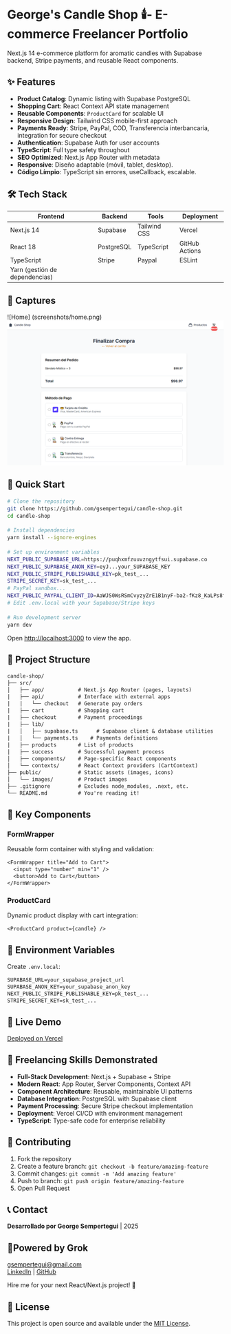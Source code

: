 # George's Candle Shop 🕯️- E-commerce Freelancer Portfolio

 
Next.js 14 e-commerce platform for aromatic candles with Supabase backend, Stripe payments, and reusable React components.

## ✨ Features

- **Product Catalog**: Dynamic listing with Supabase PostgreSQL
- **Shopping Cart**: React Context API state management
- **Reusable Components**: `ProductCard` for scalable UI
- **Responsive Design**: Tailwind CSS mobile-first approach
- **Payments Ready**: Stripe, PayPal, COD, Transferencia interbancaria, integration for secure checkout
- **Authentication**: Supabase Auth for user accounts
- **TypeScript**: Full type safety throughout
- **SEO Optimized**: Next.js App Router with metadata
- **Responsive**: Diseño adaptable (móvil, tablet, desktop).
- **Código Límpio**: TypeScript sin errores, useCallback, escalable.

## 🛠️ Tech Stack

| Frontend | Backend | Tools | Deployment |
|----------|---------|-------|------------|
| Next.js 14 | Supabase | Tailwind CSS | Vercel |
| React 18 | PostgreSQL | TypeScript | GitHub Actions |
| TypeScript | Stripe | Paypal | ESLint | |
| Yarn (gestión de dependencias)

## 📸 Captures
![Home] (screenshots/home.png)
![Checkout](screenshots/checkout.png)

## 🚀 Quick Start

```bash
# Clone the repository
git clone https://github.com/gsempertegui/candle-shop.git
cd candle-shop

# Install dependencies
yarn install --ignore-engines

# Set up environment variables
NEXT_PUBLIC_SUPABASE_URL=https://puqhxmfzuuvzngytfsui.supabase.co
NEXT_PUBLIC_SUPABASE_ANON_KEY=eyJ...your_SUPABASE_KEY
NEXT_PUBLIC_STRIPE_PUBLISHABLE_KEY=pk_test_...
STRIPE_SECRET_KEY=sk_test_...
# PayPal sandbox...
NEXT_PUBLIC_PAYPAL_CLIENT_ID=AaWJS0WsRSmCvyzyZrE1B1nyF-ba2-fKz8_KaLPs8f7tsOfEnipy_T9B5E1BAvJuQFRR3Lo2OG3ndDEh
# Edit .env.local with your Supabase/Stripe keys

# Run development server
yarn dev
```

Open [http://localhost:3000](http://localhost:3000) to view the app.

## 📁 Project Structure

```
candle-shop/
├── src/
│   ├── app/           # Next.js App Router (pages, layouts)
|   ├── api/           # Interface with external apps
|   |   └── checkout   # Generate pay orders
|   ├── cart           # Shopping cart
|   ├── checkout       # Payment proceedings
|   ├── lib/
|   │   ├── supabase.ts      # Supabase client & database utilities
|   │   └── payments.ts    # Payments definitions
|   ├── products       # List of products
|   ├── success        # Successful payment process 
│   ├── components/    # Page-specific React components
│   └── contexts/      # React Context providers (CartContext)
├── public/            # Static assets (images, icons)
│   └── images/        # Product images
├── .gitignore         # Excludes node_modules, .next, etc.
└── README.md          # You're reading it!
```

## 🌟 Key Components

### FormWrapper
Reusable form container with styling and validation:
```tsx
<FormWrapper title="Add to Cart">
  <input type="number" min="1" />
  <button>Add to Cart</button>
</FormWrapper>
```

### ProductCard
Dynamic product display with cart integration:
```tsx
<ProductCard product={candle} />
```

## 🔧 Environment Variables

Create `.env.local`:
```
SUPABASE_URL=your_supabase_project_url
SUPABASE_ANON_KEY=your_supabase_anon_key
NEXT_PUBLIC_STRIPE_PUBLISHABLE_KEY=pk_test_...
STRIPE_SECRET_KEY=sk_test_...
```

## 📱 Live Demo
[Deployed on Vercel](https://candle-shop-xyz.vercel.app)

## 💼 Freelancing Skills Demonstrated

- **Full-Stack Development**: Next.js + Supabase + Stripe
- **Modern React**: App Router, Server Components, Context API
- **Component Architecture**: Reusable, maintainable UI patterns
- **Database Integration**: PostgreSQL with Supabase client
- **Payment Processing**: Secure Stripe checkout implementation
- **Deployment**: Vercel CI/CD with environment management
- **TypeScript**: Type-safe code for enterprise reliability

## 🤝 Contributing

1. Fork the repository
2. Create a feature branch: `git checkout -b feature/amazing-feature`
3. Commit changes: `git commit -m 'Add amazing feature'`
4. Push to branch: `git push origin feature/amazing-feature`
5. Open Pull Request

## 📞 Contact

**Desarrollado por George Sempertegui** | 2025

## 💪Powered by Grok

[gsempertegui@gmail.com](mailto:gsempertegui@gmail.com)  
[LinkedIn](https://linkedin.com/in/gsempertegui) | [GitHub](https://github.com/gsempertegui)

Hire me for your next React/Next.js project! 🚀

## 📄 License

This project is open source and available under the [MIT License](LICENSE).

